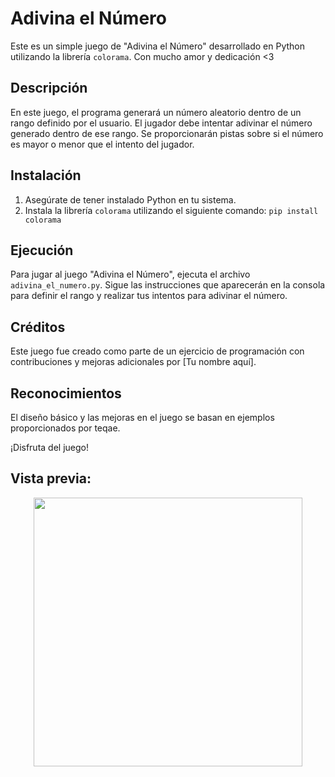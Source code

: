 # Adivina el Número

Este es un simple juego de "Adivina el Número" desarrollado en Python utilizando la librería `colorama`.
  Con mucho amor y dedicación <3 

## Descripción

En este juego, el programa generará un número aleatorio dentro de un rango definido por el usuario. El jugador debe intentar adivinar el número generado dentro de ese rango. Se proporcionarán pistas sobre si el número es mayor o menor que el intento del jugador.

## Instalación

1. Asegúrate de tener instalado Python en tu sistema.
2. Instala la librería `colorama` utilizando el siguiente comando: `pip install colorama`

## Ejecución

Para jugar al juego "Adivina el Número", ejecuta el archivo `adivina_el_numero.py`. Sigue las instrucciones que aparecerán en la consola para definir el rango y realizar tus intentos para adivinar el número.

## Créditos

Este juego fue creado como parte de un ejercicio de programación con contribuciones y mejoras adicionales por [Tu nombre aquí].

## Reconocimientos

El diseño básico y las mejoras en el juego se basan en ejemplos proporcionados por teqae.

¡Disfruta del juego!

## Vista previa:

<p align="center">
  <img src="https://cdn.discordapp.com/attachments/1167594085029269514/1179593969676591185/image.png?ex=657a597e&is=6567e47e&hm=f2be7f98232809f1ce60300f7a30ddffe14d6c3235ad9f25e5bf2be835bb110d&" height="430"/>
</p>
